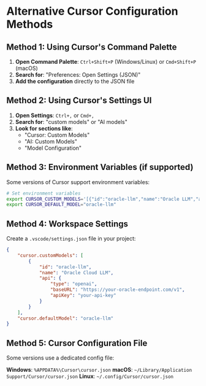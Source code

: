 # Alternative Cursor Configuration Methods

## Method 1: Using Cursor's Command Palette

1. **Open Command Palette**: `Ctrl+Shift+P` (Windows/Linux) or `Cmd+Shift+P` (macOS)
2. **Search for**: "Preferences: Open Settings (JSON)"
3. **Add the configuration** directly to the JSON file

## Method 2: Using Cursor's Settings UI

1. **Open Settings**: `Ctrl+,` or `Cmd+,`
2. **Search for**: "custom models" or "AI models"
3. **Look for sections like**:
   - "Cursor: Custom Models"
   - "AI: Custom Models" 
   - "Model Configuration"

## Method 3: Environment Variables (if supported)

Some versions of Cursor support environment variables:

```bash
# Set environment variables
export CURSOR_CUSTOM_MODELS='[{"id":"oracle-llm","name":"Oracle LLM","api":{"type":"openai","baseURL":"https://your-endpoint.com/v1","apiKey":"your-key"}}]'
export CURSOR_DEFAULT_MODEL="oracle-llm"
```

## Method 4: Workspace Settings

Create a `.vscode/settings.json` file in your project:

```json
{
    "cursor.customModels": [
        {
            "id": "oracle-llm",
            "name": "Oracle Cloud LLM",
            "api": {
                "type": "openai",
                "baseURL": "https://your-oracle-endpoint.com/v1",
                "apiKey": "your-api-key"
            }
        }
    ],
    "cursor.defaultModel": "oracle-llm"
}
```

## Method 5: Cursor Configuration File

Some versions use a dedicated config file:

**Windows**: `%APPDATA%\Cursor\cursor.json`
**macOS**: `~/Library/Application Support/Cursor/cursor.json`
**Linux**: `~/.config/Cursor/cursor.json`